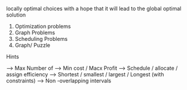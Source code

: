 locally optimal choices with a hope that it will lead to the global optimal solution


1. Optimization problems
2. Graph Problems
3. Scheduling Problems
4. Graph/ Puzzle 


Hints

--> Max Number of
--> Min cost / Macx Profit
--> Schedule / allocate / assign efficiency 
--> Shortest / smallest / largest / Longest (with constraints)
--> Non -overlapping intervals

